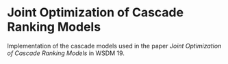 # Joint Optimization of Cascade Ranking Models

Implementation of the cascade models used in the paper _Joint Optimization of
Cascade Ranking Models_ in WSDM 19.
